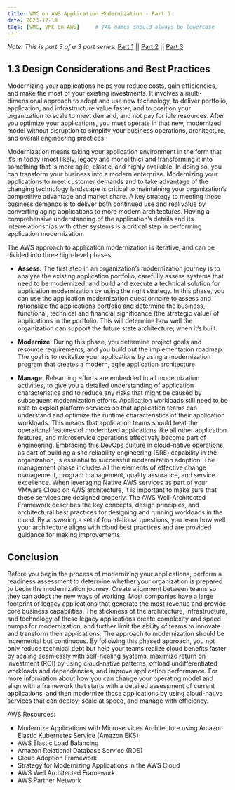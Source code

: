 ```yaml
---
title: VMC on AWS Application Modernization - Part 3
date: 2023-12-18
tags: [VMC, VMC on AWS]     # TAG names should always be lowercase
---
```

*Note: This is part 3 of a 3 part series.* 
[Part 1](/posts/AWS-VMC-App-Modernization-Part1)   \||   [Part 2](/posts/AWS-VMC-App-Modernization-Part2)   \||   [Part 3](/posts/AWS-VMC-App-Modernization-Part3)

## 1.3	Design Considerations and Best Practices

Modernizing your applications helps you reduce costs, gain efficiencies, and make the most of your existing investments. It involves a multi-dimensional approach to adopt and use new technology, to deliver portfolio, application, and infrastructure value faster, and to position your organization to scale to meet demand, and not pay for idle resources. After you optimize your applications, you must operate in that new, modernized model without disruption to simplify your business operations, architecture, and overall engineering practices. 

Modernization means taking your application environment in the form that it’s in today (most likely, legacy and monolithic) and transforming it into something that is more agile, elastic, and highly available. In doing so, you can transform your business into a modern enterprise.
Modernizing your applications to meet customer demands and to take advantage of the changing technology landscape is critical to maintaining your organization’s competitive advantage and market share. A key strategy to meeting these business demands is to deliver both continued use and real value by converting aging applications to more modern architectures. Having a comprehensive understanding of the application’s details and its interrelationships with other systems is a critical step in performing application modernization.

The AWS approach to application modernization is iterative, and can be divided into three high-level phases.
- **Assess:** The first step in an organization’s modernization journey is to analyze the existing application portfolio, carefully assess systems that need to be modernized, and build and execute a technical solution for application modernization by using the right strategy. In this phase, you can use the application modernization questionnaire to assess and rationalize the applications portfolio and determine the business, functional, technical and financial significance (the strategic value) of applications in the portfolio. This will determine how well the organization can support the future state architecture, when it’s built.

- **Modernize:** During this phase, you determine project goals and resource requirements, and you build out the implementation roadmap. The goal is to revitalize your applications by using a modernization program that creates a modern, agile application architecture. 

- **Manage:** Relearning efforts are embedded in all modernization activities, to give you a detailed understanding of application characteristics and to reduce any risks that might be caused by subsequent modernization efforts. Application workloads still need to be able to exploit platform services so that application teams can understand and optimize the runtime characteristics of their application workloads. This means that application teams should treat the operational features of modernized applications like all other application features, and microservice operations effectively become part of engineering. Embracing this DevOps culture in cloud-native operations, as part of building a site reliability engineering (SRE) capability in the organization, is essential to successful modernization adoption. The management phase includes all the elements of effective change management, program management, quality assurance, and service excellence.
When leveraging Native AWS services as part of your VMware Cloud on AWS architecture, it is important to make sure that these services are designed properly. The AWS Well-Architected Framework describes the key concepts, design principles, and architectural best practices for designing and running workloads in the cloud. By answering a set of foundational questions, you learn how well your architecture aligns with cloud best practices and are provided guidance for making improvements. 

## Conclusion
Before you begin the process of modernizing your applications, perform a readiness assessment to determine whether your organization is prepared to begin the modernization journey. Create alignment between teams so they can adopt the new ways of working. Most companies have a large footprint of legacy applications that generate the most revenue and provide core business capabilities. The stickiness of the architecture, infrastructure, and technology of these legacy applications create complexity and speed bumps for modernization, and further limit the ability of teams to innovate and transform their applications.
The approach to modernization should be incremental but continuous. By following this phased approach, you not only reduce technical debt but help your teams realize cloud benefits faster by scaling seamlessly with self-healing systems, maximize return on investment (ROI) by using cloud-native patterns, offload undifferentiated workloads and dependencies, and improve application performance. For more information about how you can change your operating model and align with a framework that starts with a detailed assessment of current applications, and then modernize those applications by using cloud-native services that can deploy, scale at speed, and manage with efficiency.

AWS Resources:
- Modernize Applications with Microservices Architecture using Amazon Elastic Kubernetes Service (Amazon EKS)
- AWS Elastic Load Balancing
- Amazon Relational Database Service (RDS)
- Cloud Adoption Framework
- Strategy for Modernizing Applications in the AWS Cloud
- AWS Well Architected Framework
- AWS Partner Network
